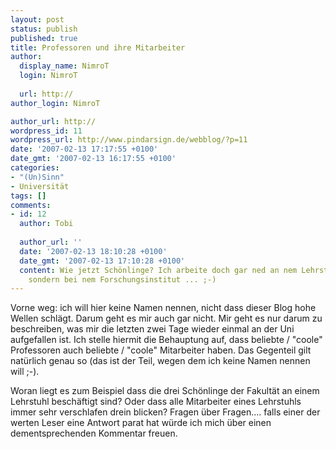 ```yaml
---
layout: post
status: publish
published: true
title: Professoren und ihre Mitarbeiter
author:
  display_name: NimroT
  login: NimroT
  
  url: http://
author_login: NimroT

author_url: http://
wordpress_id: 11
wordpress_url: http://www.pindarsign.de/webblog/?p=11
date: '2007-02-13 17:17:55 +0100'
date_gmt: '2007-02-13 16:17:55 +0100'
categories:
- "(Un)Sinn"
- Universität
tags: []
comments:
- id: 12
  author: Tobi
  
  author_url: ''
  date: '2007-02-13 18:10:28 +0100'
  date_gmt: '2007-02-13 17:10:28 +0100'
  content: Wie jetzt Schönlinge? Ich arbeite doch gar ned an nem Lehrstuhl
    sondern bei nem Forschungsinstitut ... ;-)
---
```

<p>Vorne weg: ich will hier keine Namen nennen, nicht dass dieser Blog hohe Wellen schlägt. Darum geht es mir auch gar nicht. Mir geht es nur darum zu beschreiben, was mir die letzten zwei Tage wieder einmal an der Uni aufgefallen ist. Ich stelle hiermit die Behauptung auf, dass beliebte / "coole" Professoren auch beliebte / "coole" Mitarbeiter haben. Das Gegenteil gilt natürlich genau so (das ist der Teil, wegen dem ich keine Namen nennen will ;-).</p>
<p>Woran liegt es zum Beispiel dass die drei Schönlinge der Fakultät an einem Lehrstuhl beschäftigt sind? Oder dass alle Mitarbeiter eines Lehrstuhls immer sehr verschlafen drein blicken? Fragen über Fragen.... falls einer der werten Leser eine Antwort parat hat würde ich mich über einen dementsprechenden Kommentar freuen.</p>
